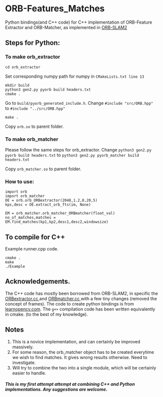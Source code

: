 # ORB-Features_Matches
Python bindings(and C++ code) for C++ implementation of ORB-Feature Extractor and ORB-Matcher, as implemented in <a href="https://github.com/raulmur/ORB_SLAM2"> ORB-SLAM2 </a>

## Steps for Python:

### To make orb_extractor
```
cd orb_extractor
```
Set corresponding numpy path for numpy in ```CMakeLists.txt line 13```
```
mkdir build
python3 gen2.py pyorb build headers.txt
cmake .
```
Go to ```build/pyorb_generated_include.h```. Change ```#include "src/ORB.hpp" ``` to ```#include "../src/ORB.hpp" ```

```make .```

Copy ```orb.so``` to parent folder.

### To make orb_matcher

Please follow the same steps for orb_extractor.
Change ```python3 gen2.py pyorb build headers.txt``` to ```python3 gen2.py pyorb_matcher build headers.txt```

Copy ```orb_matcher.so``` to parent folder.

### How to use:

```
import orb
import orb_matcher
OE = orb.orb_ORBextractor(2048,1.2,8,20,5)
kps,desc = OE.extract_orb_fts(im, None)

EM = orb_matcher.orb_matcher_ORBmatcher(float_val)
no_of_matches,matches = EM.find_matches(kp1,kp2,desc1,desc2,windowsize)
```

## To compile for C++
Example runner.cpp code.
```
cmake .
make
./Example
```

## Acknowledgements.

The C++ code has mostly been borrowed from ORB-SLAM2, in specific the <a href="https://github.com/raulmur/ORB_SLAM2/blob/master/src/ORBextractor.cc"> ORBextractor.cc </a> and <a href="https://github.com/raulmur/ORB_SLAM2/blob/master/src/ORBmatcher.cc.cc"> ORBmatcher.cc </a> with a few tiny changes (removed the concept of frames).
The code to create python bindings is from <a href = "https://www.learnopencv.com/how-to-convert-your-opencv-c-code-into-a-python-module/"> learnopencv.com</a>. The ```g++``` compilation code has been written equivalently in cmake. (to the best of my knowledge).

## Notes

1. This is a novice implementation, and can certainly be improved massively.
2. For some reason, the orb_matcher object has to be created everytime we wish to find matches. It gives wrong results otherwise. Need to investigate.
3. Will try to combine the two into a single module, which will be certainly easier to handle.

##### This is my first attempt attempt at combining C++ and Python implementations. Any suggestions are welcome.
